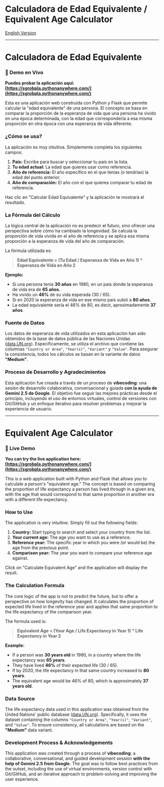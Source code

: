 # Calculadora de Edad Equivalente / Equivalent Age Calculator

[English Version](#equivalent-age-calculator)

---

<h1 id="versión-en-español">Calculadora de Edad Equivalente</h1>

### 🚀 Demo en Vivo
**Puedes probar la aplicación aquí: [https://sgrobpla.pythonanywhere.com/](https://sgrobpla.pythonanywhere.com/)**

Esta es una aplicación web construida con Python y Flask que permite calcular la "edad equivalente" de una persona. El concepto se basa en comparar la proporción de la esperanza de vida que una persona ha vivido en una época determinada, con la edad que correspondería a esa misma proporción en otra época con una esperanza de vida diferente.

### ¿Cómo se usa?

La aplicación es muy intuitiva. Simplemente completa los siguientes campos:

1.  **País:** Escribe para buscar y seleccionar tu país en la lista.
2.  **Tu edad actual:** La edad que quieres usar como referencia.
3.  **Año de referencia:** El año específico en el que tenías (o tendrías) la edad del punto anterior.
4.  **Año de comparación:** El año con el que quieres comparar tu edad de referencia.

Haz clic en "Calcular Edad Equivalente" y la aplicación te mostrará el resultado.

### La Fórmula del Cálculo

La lógica central de la aplicación no es predecir el futuro, sino ofrecer una perspectiva sobre cómo ha cambiado la longevidad. Se calcula la proporción de vida vivida en el año de referencia y se aplica esa misma proporción a la esperanza de vida del año de comparación.

La fórmula utilizada es:

> **Edad Equivalente = (Tu Edad / Esperanza de Vida en Año 1) * Esperanza de Vida en Año 2**

**Ejemplo:**
- Si una persona tenía **30 años** en 1980, en un país donde la esperanza de vida era de **65 años**.
- Ha vivido un **46%** de su vida esperada (30 / 65).
- Si en 2020 la esperanza de vida en ese mismo país subió a **80 años**.
- La edad equivalente sería el 46% de 80, es decir, aproximadamente **37 años**.

### Fuente de Datos

Los datos de esperanza de vida utilizados en esta aplicación han sido obtenidos de la base de datos pública de las Naciones Unidas ([data.UN.org](http://data.UN.org/)). Específicamente, se utiliza el archivo que contiene las columnas `"Country or Area"`, `"Year(s)"`, `"Variant"` y `"Value"`. Para asegurar la consistencia, todos los cálculos se basan en la variante de datos **"Medium"**.

### Proceso de Desarrollo y Agradecimientos

Esta aplicación fue creada a través de un proceso de **vibecoding**: una sesión de desarrollo colaborativa, conversacional y guiada **con la ayuda de Gemini 2.5 de Google**. El objetivo fue seguir las mejores prácticas desde el principio, incluyendo el uso de entornos virtuales, control de versiones con Git/GitHub y un enfoque iterativo para resolver problemas y mejorar la experiencia de usuario.

---

<h1 id="equivalent-age-calculator">Equivalent Age Calculator</h1>

### 🚀 Live Demo
**You can try the live application here: [https://sgrobpla.pythonanywhere.com/](https://sgrobpla.pythonanywhere.com/)**

This is a web application built with Python and Flask that allows you to calculate a person's "equivalent age." The concept is based on comparing the proportion of life expectancy a person has lived through in a given era, with the age that would correspond to that same proportion in another era with a different life expectancy.

### How to Use

The application is very intuitive. Simply fill out the following fields:

1.  **Country:** Start typing to search and select your country from the list.
2.  **Your current age:** The age you want to use as a reference.
3.  **Reference year:** The specific year in which you were (or would be) the age from the previous point.
4.  **Comparison year:** The year you want to compare your reference age against.

Click on "Calculate Equivalent Age" and the application will display the result.

### The Calculation Formula

The core logic of the app is not to predict the future, but to offer a perspective on how longevity has changed. It calculates the proportion of expected life lived in the reference year and applies that same proportion to the life expectancy of the comparison year.

The formula used is:

> **Equivalent Age = (Your Age / Life Expectancy in Year 1) * Life Expectancy in Year 2**

**Example:**
- If a person was **30 years old** in 1980, in a country where the life expectancy was **65 years**.
- They have lived **46%** of their expected life (30 / 65).
- If by 2020, the life expectancy in that same country increased to **80 years**.
- The equivalent age would be 46% of 80, which is approximately **37 years old**.

### Data Source

The life expectancy data used in this application was obtained from the United Nations' public database ([data.UN.org](http://data.UN.org/)). Specifically, it uses the dataset containing the columns `"Country or Area"`, `"Year(s)"`, `"Variant"`, and `"Value"`. To ensure consistency, all calculations are based on the **"Medium"** data variant.

### Development Process & Acknowledgements

This application was created through a process of **vibecoding**: a collaborative, conversational, and guided development session **with the help of Gemini 2.5 from Google**. The goal was to follow best practices from the outset, including the use of virtual environments, version control with Git/GitHub, and an iterative approach to problem-solving and improving the user experience.
